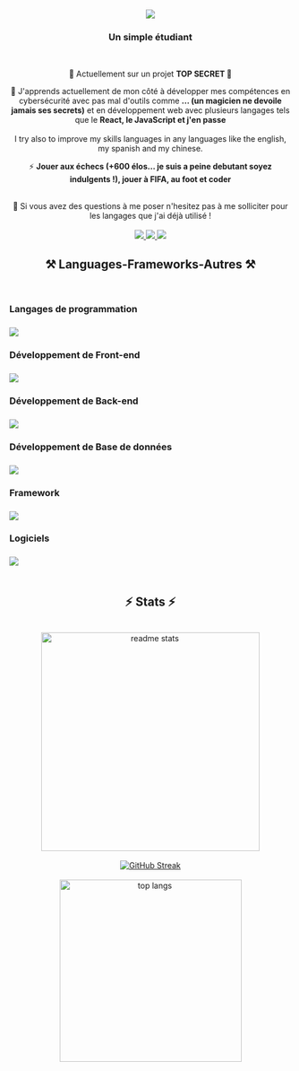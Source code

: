 

<h1 align="center">
  <h1 align="center">
    <img src="https://readme-typing-svg.herokuapp.com/?font=Righteous&size=35&center=true&vCenter=true&width=500&height=70&duration=4000&lines=Salut+A+Tous+!+👋;+Bienvenue+Sur+Mon+Github+!" />
</h1>

<h3 align="center">Un simple étudiant</h3>

<br/>
<div align="center">
 
 🔭 Actuellement sur un projet **TOP SECRET 🛑**
 
 🌱 J'apprends actuellement de mon côté à développer mes compétences en cybersécurité avec pas mal d'outils comme **... (un magicien ne devoile jamais ses secrets)** et en développement web avec plusieurs langages tels que le **React, le JavaScript et j'en passe** 
 <br> <br>
 I try also to improve my skills languages in any languages like the english, my spanish and my chinese.

⚡ **Jouer aux échecs (+600 élos... je suis a peine debutant soyez indulgents !), jouer à FIFA, au foot et coder**

 </div> <br>
 
<div align="center">💬 Si vous avez des questions à me poser n'hesitez pas à me solliciter pour les langages que j'ai déjà utilisé !  </div>
<br>
 <div align="center"> 
  <a href="mailto:karimabdallah-pro@outlook.fr">
    <img src="https://img.shields.io/badge/Microsoft_Outlook-0078D4?style=for-the-badge&logo=microsoft-outlook&logoColor=white" />
  </a>
  <a href="https://www.linkedin.com/in/karim-abdallah-0b892b1b2/" target="_blank">
    <img src="https://img.shields.io/badge/LinkedIn-0077B5?style=for-the-badge&logo=linkedin&logoColor=white" target="_blank" />
  </a>
  <a href="https://github.com/abdhkarim" target="_blank">
     <img src="https://img.shields.io/badge/Portfolio-FF5722?style=for-the-badge&logo=todoist&logoColor=white" target="_blank" /> <!-- sqlite, safari, google-chrome are other good icon options -->
  </a>
</div>

<h2 align="center">⚒️ Languages-Frameworks-Autres ⚒️</h2>
<br/>
<h3 align="left"> Langages de programmation <h3>
        <div align="left">
            <img src="https://skillicons.dev/icons?i=c,cpp,py,arduino,bash" />
        </div>
<h3 align="left"> Développement de Front-end <h3>
        <div align="left">
            <img src="https://skillicons.dev/icons?i=react,html,css,js" />
        </div>
<h3 align="left"> Développement de Back-end <h3>
        <div align="left">
            <img src="https://skillicons.dev/icons?i=py,nodejs,express,nginx,mongodb" />
        </div>
<h3 align="left"> Développement de Base de données <h3>
        <div align="left">
            <img src="https://skillicons.dev/icons?i=mysql,php" />
        </div>
<h3 align="left"> Framework <h3>
        <div align="left">
            <img src="https://skillicons.dev/icons?i=django,laravel" />
        </div>
<h3 align="left"> Logiciels <h3>
        <div align="left">
            <img src="https://skillicons.dev/icons?i=vscode,matlab,postman,blender,github,git,ai,linux" />
        </div>

<br>  
<h2 align="center">⚡ Stats ⚡</h2>
<br>
<div align=center>
  
  <img width=390 src="https://github-readme-stats.vercel.app/api?username=abdhkarim&count_private=true&show_icons=true&theme=react&rank_icon=github&border_radius=10" alt="readme stats" />
  <br/> <br>
  <a href="https://git.io/streak-stats"><img src="https://streak-stats.demolab.com?user=abdhkarim&theme=radical&locale=fr&mode=weekly" alt="GitHub Streak" /></a>
  <br> <br>
  <img width=325 align="center" src="https://github-readme-stats.vercel.app/api/top-langs/?username=abdhkarim&hide=HTML&langs_count=8&layout=compact&theme=react&border_radius=10&size_weight=0.5&count_weight=0.5&exclude_repo=github-readme-stats" alt="top langs" /> <br>
  
</div>


